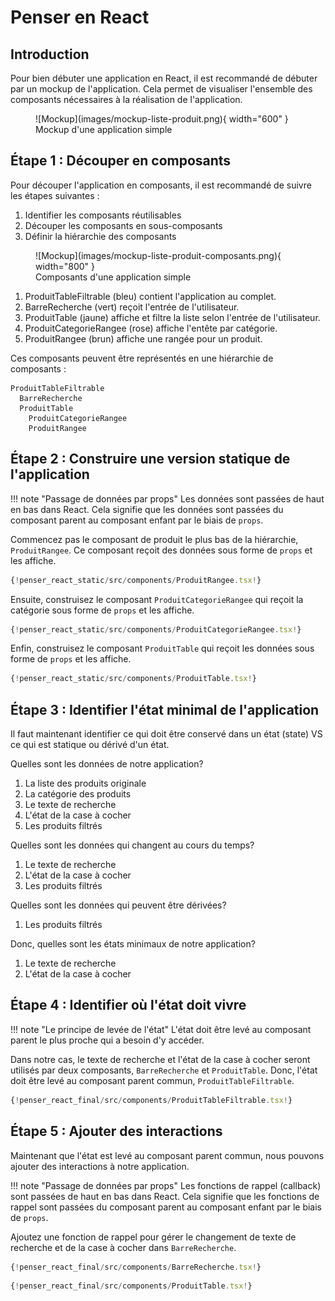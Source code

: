 # Penser en React

## Introduction

Pour bien débuter une application en React, il est recommandé de débuter par un mockup de l'application. Cela permet de visualiser l'ensemble des composants nécessaires à la réalisation de l'application.

<figure markdown>
  ![Mockup](images/mockup-liste-produit.png){ width="600" }
  <figcaption>Mockup d'une application simple</figcaption>
</figure>


## Étape 1 : Découper en composants

Pour découper l'application en composants, il est recommandé de suivre les étapes suivantes :

1. Identifier les composants réutilisables
2. Découper les composants en sous-composants
3. Définir la hiérarchie des composants

<figure markdown>
  ![Mockup](images/mockup-liste-produit-composants.png){ width="800" }
  <figcaption>Composants d'une application simple</figcaption>
</figure>

1. ProduitTableFiltrable (bleu) contient l'application au complet.
2. BarreRecherche (vert) reçoit l'entrée de l'utilisateur.
3. ProduitTable (jaune) affiche et filtre la liste selon l'entrée de l'utilisateur.
4. ProduitCategorieRangee (rose) affiche l'entête par catégorie.
5. ProduitRangee (brun) affiche une rangée pour un produit.

Ces composants peuvent être représentés en une hiérarchie de composants :

```plaintext
ProduitTableFiltrable
  BarreRecherche
  ProduitTable
    ProduitCategorieRangee
    ProduitRangee
```

## Étape 2 : Construire une version statique de l'application

!!! note "Passage de données par props"
    Les données sont passées de haut en bas dans React. Cela signifie que les données sont passées du composant parent au composant enfant par le biais de `props`.

Commencez pas le composant de produit le plus bas de la hiérarchie, `ProduitRangee`. Ce composant reçoit des données sous forme de `props` et les affiche.

``` ts title="ProduitRangee.tsx"
{!penser_react_static/src/components/ProduitRangee.tsx!}
```

Ensuite, construisez le composant `ProduitCategorieRangee` qui reçoit la catégorie sous forme de `props` et les affiche.

``` ts title="ProduitCategorieRangee.tsx"
{!penser_react_static/src/components/ProduitCategorieRangee.tsx!}
```

Enfin, construisez le composant `ProduitTable` qui reçoit les données sous forme de `props` et les affiche.

``` ts title="ProduitTable.tsx"
{!penser_react_static/src/components/ProduitTable.tsx!}
```

## Étape 3 : Identifier l'état minimal de l'application

Il faut maintenant identifier ce qui doit être conservé dans un état (state) VS ce qui est statique ou dérivé d'un état.

Quelles sont les données de notre application? 

1. La liste des produits originale
2. La catégorie des produits
3. Le texte de recherche
4. L'état de la case à cocher
5. Les produits filtrés

Quelles sont les données qui changent au cours du temps?

1. Le texte de recherche
2. L'état de la case à cocher
3. Les produits filtrés

Quelles sont les données qui peuvent être dérivées?

1. Les produits filtrés

Donc, quelles sont les états minimaux de notre application?

1. Le texte de recherche
2. L'état de la case à cocher

## Étape 4 : Identifier où l'état doit vivre

!!! note "Le principe de levée de l'état"
    L'état doit être levé au composant parent le plus proche qui a besoin d'y accéder.

Dans notre cas, le texte de recherche et l'état de la case à cocher seront utilisés par deux composants, `BarreRecherche` et `ProduitTable`. Donc, l'état doit être levé au composant parent commun, `ProduitTableFiltrable`.


``` ts title="ProduitTableFiltrable.tsx"
{!penser_react_final/src/components/ProduitTableFiltrable.tsx!}
```

## Étape 5 : Ajouter des interactions

Maintenant que l'état est levé au composant parent commun, nous pouvons ajouter des interactions à notre application.

!!! note "Passage de données par props"
    Les fonctions de rappel (callback) sont passées de haut en bas dans React. Cela signifie que les fonctions de rappel sont passées du composant parent au composant enfant par le biais de `props`.

Ajoutez une fonction de rappel pour gérer le changement de texte de recherche et de la case à cocher dans `BarreRecherche`.

``` ts title="BarreRecherche.tsx"
{!penser_react_final/src/components/BarreRecherche.tsx!}
```

``` ts title="ProduitTable.tsx"
{!penser_react_final/src/components/ProduitTable.tsx!}
```